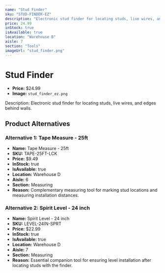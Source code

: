 ```yaml
---
name: "Stud Finder"
sku: "STUD-FINDER-EZ"
description: "Electronic stud finder for locating studs, live wires, and edges behind walls."
price: 24.99
inStock: true
isAvailable: true
location: "Warehouse B"
aisle: 7
section: "Tools"
imageUrl: "stud_finder.png"
---
```


# Stud Finder

- **Price:** $24.99
- **Image:** `stud_finder_ez.png`

Description: Electronic stud finder for locating studs, live wires, and edges behind walls.

## Product Alternatives

### Alternative 1: Tape Measure - 25ft

- **Name:** Tape Measure - 25ft
- **SKU:** TAPE-25FT-LCK
- **Price:** $9.49
- **InStock:** true
- **IsAvailable:** true
- **Location:** Warehouse D
- **Aisle:** 6
- **Section:** Measuring
- **Reason:** Complementary measuring tool for marking stud locations and measuring installation distances.

### Alternative 2: Spirit Level - 24 inch

- **Name:** Spirit Level - 24 inch
- **SKU:** LEVEL-24IN-SPRT
- **Price:** $22.99
- **InStock:** true
- **IsAvailable:** true
- **Location:** Warehouse D
- **Aisle:** 7
- **Section:** Measuring
- **Reason:** Essential companion tool for ensuring level installation after locating studs with the finder.
